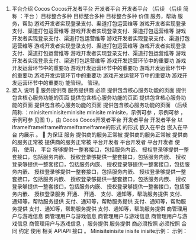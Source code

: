 1. 平台介绍
Cocos Cocos开发者平台 开发者平台 开发者平台 （后续 （后续 简称 ：平台 ）目标整合多种 目标整合多种 目标整合多种 价值 服务，帮助 服务，帮助 游戏开发者实现登录支付、渠道打包运营维等 游戏开发者实现登录支付、渠道打包运营维等 游戏开发者实现登录支付、渠道打包运营维等 游戏开发者实现登录支付、渠道打包运营维等 游戏开发者实现登录支付、渠道打包运营维等 游戏开发者实现登录支付、渠道打包运营维等 游戏开发者实现登录支付、渠道打包运营维等 游戏开发者实现登录支付、渠道打包运营维等 游戏开发者实现登录支付、渠道打包运营维等 游戏开发运营环节中的重要功 游戏开发运营环节中的重要功 游戏开发运营环节中的重要功 游戏开发运营环节中的重要功 游戏开发运营环节中的重要功 游戏开发运营环节中的重要功 游戏开发运营环节中的重要功 能管理。 管理。
2. 接入 说明
 服务提供商 服务提供商 必须 提供包含核心服务功能的页面 提供包含核心服务功能的页面 提供包含核心服务功能的页面 提供包含核心服务功能的页面 提供包含核心服务功能的页面 提供包含核心服务功能的页面 （后续 简称 ：minisiteminisiteminisite minisite minisite，示例可参 ，示例可参 ，示例可参 见图 1），由 Cocos Cocos开发者平台 开发者平台 开发者平台 以iframeiframeiframeiframeiframeiframe的形式 的形式 嵌入在平台 嵌入在平台 内展示 。
 为保证 服务 提供商的服务正常被 提供商的服务正常被 提供商的服务正常被 提供商的服务正常被 平台开发者 平台开发者 平台开发者 使用， 使用， 平台 将够提供一整套接口，包括服务内嵌、 授权登录够提供一整套接口，包括服务内嵌、 授权登录够提供一整套接口，包括服务内嵌、 授权登录够提供一整套接口，包括服务内嵌、 授权登录够提供一整套接口，包括服务内嵌、 授权登录够提供一整套接口，包括服务内嵌、 授权登录够提供一整套接口，包括服务内嵌、 授权登录够提供一整套接口，包括服务内嵌、 授权登录够提供一整套接口，包括服务内嵌、 授权登录够提供一整套接口，包括服务内嵌、 授权登录服务 开通、 开通、 支付、通知等，帮助服务提供 支付、通知等，帮助服务提供 支付、通知等，帮助服务提供 支付、通知等，帮助服务提供 支付、通知等，帮助服务提供 支付、通知等，帮助服务提供 商管理用户与游戏信息 商管理用户与游戏信息 商管理用户与游戏信息 商管理用户与游戏信息 商管理用户与游戏信息 ，服务提供 服务提供 商必须按照 必须按照 合同 约定 使用 相关 APIAPI 接口 。
Minisiteinisite inisite inisite示例： 示例：
